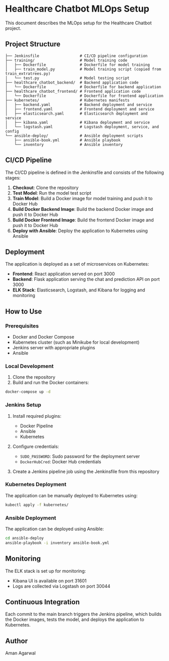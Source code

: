 # Healthcare Chatbot MLOps Setup

This document describes the MLOps setup for the Healthcare Chatbot project.

## Project Structure

```
├── Jenkinsfile                  # CI/CD pipeline configuration
├── training/                    # Model training code
│   ├── Dockerfile               # Dockerfile for model training
│   ├── train_model.py           # Model training script (copied from train_extratrees.py)
│   └── test.py                  # Model testing script
├── healthcare_chatbot_backend/  # Backend application code
│   └── Dockerfile               # Dockerfile for backend application
├── healthcare_chatbot_frontend/ # Frontend application code
│   └── Dockerfile               # Dockerfile for frontend application
├── kubernetes/                  # Kubernetes manifests
│   ├── backend.yaml             # Backend deployment and service
│   ├── frontend.yaml            # Frontend deployment and service
│   ├── elasticsearch.yaml       # Elasticsearch deployment and service
│   ├── kibana.yaml              # Kibana deployment and service
│   └── logstash.yaml            # Logstash deployment, service, and config
└── ansible-deploy/              # Ansible deployment scripts
    ├── ansible-book.yml         # Ansible playbook
    └── inventory                # Ansible inventory
```

## CI/CD Pipeline

The CI/CD pipeline is defined in the Jenkinsfile and consists of the following stages:

1. **Checkout**: Clone the repository
2. **Test Model**: Run the model test script
3. **Train Model**: Build a Docker image for model training and push it to Docker Hub
4. **Build Docker Backend Image**: Build the backend Docker image and push it to Docker Hub
5. **Build Docker Frontend Image**: Build the frontend Docker image and push it to Docker Hub
6. **Deploy with Ansible**: Deploy the application to Kubernetes using Ansible

## Deployment

The application is deployed as a set of microservices on Kubernetes:

- **Frontend**: React application served on port 3000
- **Backend**: Flask application serving the chat and prediction API on port 3000
- **ELK Stack**: Elasticsearch, Logstash, and Kibana for logging and monitoring

## How to Use

### Prerequisites

- Docker and Docker Compose
- Kubernetes cluster (such as Minikube for local development)
- Jenkins server with appropriate plugins
- Ansible

### Local Development

1. Clone the repository
2. Build and run the Docker containers:

```bash
docker-compose up -d
```

### Jenkins Setup

1. Install required plugins:
   - Docker Pipeline
   - Ansible
   - Kubernetes

2. Configure credentials:
   - `SUDO_PASSWORD`: Sudo password for the deployment server
   - `DockerHubCred`: Docker Hub credentials

3. Create a Jenkins pipeline job using the Jenkinsfile from this repository

### Kubernetes Deployment

The application can be manually deployed to Kubernetes using:

```bash
kubectl apply -f kubernetes/
```

### Ansible Deployment

The application can be deployed using Ansible:

```bash
cd ansible-deploy
ansible-playbook -i inventory ansible-book.yml
```

## Monitoring

The ELK stack is set up for monitoring:

- Kibana UI is available on port 31601
- Logs are collected via Logstash on port 30044

## Continuous Integration

Each commit to the main branch triggers the Jenkins pipeline, which builds the Docker images, tests the model, and deploys the application to Kubernetes.

## Author

Aman Agarwal 